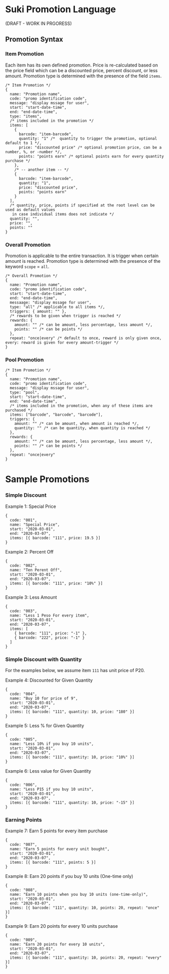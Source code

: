# Suki Promotion Language

(DRAFT - WORK IN PRGORESS)

## Promotion Syntax

### Item Promotion

Each item has its own defined promotion. Price is re-calculated based on the price field which can be
a discounted price, percent discount, or less amount. Promotion type is determined with the presence
of the field `items`.

```json5
/* Item Promotion */
{
  name: "Promotion name",
  code: "promo identification code",
  message: "display mssage for user",
  start: "start-date-time",
  end: "end-date-time",
  type: "items",
  /* items included in the promotion */
  items: [
    {
      barcode: "item-barcode",
      quantity: "1" /*  quantity to trigger the promotion, optional default to 1 */,
      price: "discounted price" /* optional promotion price, can be a number, %, or -number */,
      points: "points earn" /* optional points earn for every quantity purchase */
    },
    /* -- another item -- */
    {
      barcode: "item-barcode",
      quantity: "1",
      price: "discounted price",
      points: "points earn"
    }
  ],
  /* quantity, price, points if specified at the root level can be used as default values
   in case individual items does not indicate */
  quantity: "",
  price: "",
  points: ""
}
```

### Overall Promotion

Promotion is applicable to the entire transaction. It is trigger when certain amount is reached.
Promotion type is determined with the presence of the keyword `scope` = `all`.

```json5
/* Overall Promotion */
{
  name: "Promotion name",
  code: "promo identification code",
  start: "start-date-time",
  end: "end-date-time",
  messaage: "display mssage for user",
  type: "all" /* applicable to all items */,
  triggers: { amount: "" },
  /* rewards to be given when trigger is reached */
  rewards: {
    amount: "" /* can be amount, less percentage, less amount */,
    points: "" /* can be points */
  },
  repeat: "once|every" /* default to once, reward is only given once, every: reward is given for every amount-trigger */
}
```

### Pool Promotion

```json5
/* Item Promotion */
{
  name: "Promotion name",
  code: "promo identification code",
  message: "display mssage for user",
  type: "pool",
  start: "start-date-time",
  end: "end-date-time",
  /* items included in the promotion, when any of these items are purchased */
  items: ["barcode", "barcode", "barcode"],
  triggers: {
    amount: "" /* can be amount, when amount is reached */,
    quantity: "" /* can be quantity, when quantity is reached */
  },
  rewards: {
    amount: "" /* can be amount, less percentage, less amount */,
    points: "" /* can be points */
  },
  repeat: "once|every"
}
```

# Sample Promotions

### Simple Discount

Example 1: Special Price

```json5
{
  code: "001",
  name: "Special Price",
  start: "2020-03-01",
  end: "2020-03-07",
  items: [{ barcode: "111", price: 19.5 }]
}
```

Example 2: Percent Off

```json5
{
  code: "002",
  name: "Ten Perent Off",
  start: "2020-03-01",
  end: "2020-03-07",
  items: [{ barcode: "111", price: "10%" }]
}
```

Example 3: Less Amount

```json5
{
  code: "003",
  name: "Less 1 Peso For every item",
  start: "2020-03-01",
  end: "2020-03-07",
  items: [
    { barcode: "111", price: "-1" },
    { barcode: "222", price: "-1" }
  ]
}
```

### Simple Discount with Quantity

For the examples below, we assume item `111` has unit price of P20.

Example 4: Discounted for Given Quantity

```json5
{
  code: "004",
  name: "Buy 10 for price of 9",
  start: "2020-03-01",
  end: "2020-03-07",
  items: [{ barcode: "111", quantity: 10, price: "180" }]
}
```

Example 5: Less % for Given Quantity

```json5
{
  code: "005",
  name: "Less 10% if you buy 10 units",
  start: "2020-03-01",
  end: "2020-03-07",
  items: [{ barcode: "111", quantity: 10, price: "10%" }]
}
```

Example 6: Less value for Given Quantity

```json5
{
  code: "006",
  name: "Less P15 if you buy 10 units",
  start: "2020-03-01",
  end: "2020-03-07",
  items: [{ barcode: "111", quantity: 10, price: "-15" }]
}
```

### Earning Points

Example 7: Earn 5 points for every item purchase

```json5
{
  code: "007",
  name: "Earn 5 points for every unit bought",
  start: "2020-03-01",
  end: "2020-03-07",
  items: [{ barcode: "111", points: 5 }]
}
```

Example 8: Earn 20 points if you buy 10 units (One-time only)

```json5
{
  code: "008",
  name: "Earn 10 points when you buy 10 units (one-time-only)",
  start: "2020-03-01",
  end: "2020-03-07",
  items: [{ barcode: "111", quantity: 10, points: 20, repeat: "once" }]
}
```

Example 9: Earn 20 points for every 10 units purchase

```json5
{
  code: "009",
  name: "Earn 20 points for every 10 units",
  start: "2020-03-01",
  end: "2020-03-07",
  items: [{ barcode: "111", quantity: 10, points: 20, repeat: "every" }]
}
```
